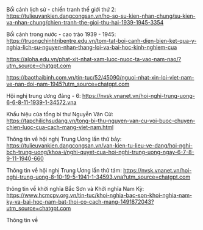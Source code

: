 Bối cảnh lịch sử - chiến tranh thế giới thứ 2:
https://tulieuvankien.dangcongsan.vn/ho-so-su-kien-nhan-chung/su-kien-va-nhan-chung/chien-tranh-the-gioi-thu-hai-1939-1945-3354

Bối cảnh trong nước - cao trào 1939 - 1945:
https://truongchinhtribentre.edu.vn/tom-tat-boi-canh-dien-bien-ket-qua-y-nghia-lich-su-nguyen-nhan-thang-loi-va-bai-hoc-kinh-nghiem-cua

https://aloha.edu.vn/phat-xit-nhat-xam-luoc-nuoc-ta-vao-nam-nao/?utm_source=chatgpt.com

https://baothaibinh.com.vn/tin-tuc/52/45090/nguoi-nhat-xin-loi-viet-nam-ve-nan-doi-nam-1945?utm_source=chatgpt.com

Hội nghị trung ương đảng - 6:
https://nvsk.vnanet.vn/hoi-nghi-trung-uong-6-6-8-11-1939-1-34572.vna

Khẩu hiệu của tổng bí thư Nguyễn Văn Cừ:
https://tapchilichsudang.vn/tong-bi-thu-nguyen-van-cu-voi-buoc-chuyen-chien-luoc-cua-cach-mang-viet-nam.html

Thông tin về hội nghị Trung Ương lần thứ bảy:
https://tulieuvankien.dangcongsan.vn/van-kien-tu-lieu-ve-dang/hoi-nghi-bch-trung-uong/khoa-i/nghi-quyet-cua-hoi-nghi-trung-uong-ngay-6-7-8-9-11-1940-660

Thông tin về hội nghị Trung Ương lần thứ tám:
https://nvsk.vnanet.vn/hoi-nghi-trung-uong-8-10-19-5-1941-1-34593.vna?utm_source=chatgpt.com

thông tin về khời nghĩa Bắc Sơn và Khởi nghĩa Nam Kỳ:
https://www.hcmcpv.org.vn/tin-tuc/khoi-nghia-bac-son-khoi-nghia-nam-ky-va-bai-hoc-nam-bat-thoi-co-cach-mang-1491872043?utm_source=chatgpt.com

Thông tin về 